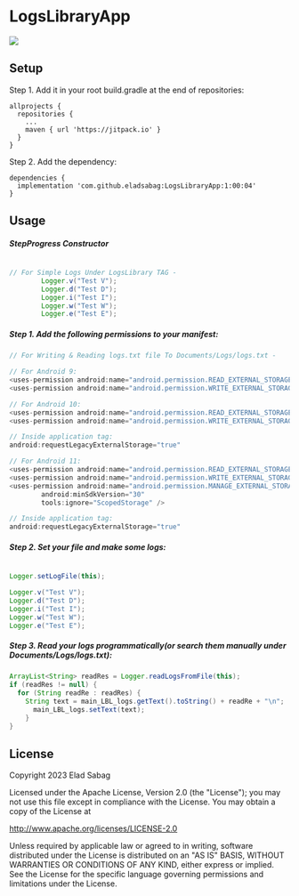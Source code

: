 # LogsLibraryApp

[![](https://jitpack.io/v/eladsabag/LogsLibraryApp.svg)](https://jitpack.io/#eladsabag/LogsLibraryApp)

## Setup
Step 1. Add it in your root build.gradle at the end of repositories:
```
allprojects {
  repositories {
    ...
    maven { url 'https://jitpack.io' }
  }
}
```

Step 2. Add the dependency:
```
dependencies {
  implementation 'com.github.eladsabag:LogsLibraryApp:1:00:04'
}
```
## Usage

##### StepProgress Constructor
```java

// For Simple Logs Under LogsLibrary TAG -
        Logger.v("Test V");
        Logger.d("Test D");
        Logger.i("Test I");
        Logger.w("Test W");
        Logger.e("Test E");

```

##### Step 1. Add the following permissions to your manifest:
```java
// For Writing & Reading logs.txt file To Documents/Logs/logs.txt -

// For Android 9:
<uses-permission android:name="android.permission.READ_EXTERNAL_STORAGE" />
<uses-permission android:name="android.permission.WRITE_EXTERNAL_STORAGE" />

// For Android 10:
<uses-permission android:name="android.permission.READ_EXTERNAL_STORAGE" />
<uses-permission android:name="android.permission.WRITE_EXTERNAL_STORAGE" />

// Inside application tag:
android:requestLegacyExternalStorage="true"

// For Android 11:
<uses-permission android:name="android.permission.READ_EXTERNAL_STORAGE" />
<uses-permission android:name="android.permission.WRITE_EXTERNAL_STORAGE" />
<uses-permission android:name="android.permission.MANAGE_EXTERNAL_STORAGE"
        android:minSdkVersion="30"
        tools:ignore="ScopedStorage" />

// Inside application tag:
android:requestLegacyExternalStorage="true"
```
##### Step 2. Set your file and make some logs:
```java

Logger.setLogFile(this);

Logger.v("Test V");
Logger.d("Test D");
Logger.i("Test I");
Logger.w("Test W");
Logger.e("Test E");
```
##### Step 3. Read your logs programmatically(or search them manually under Documents/Logs/logs.txt):
```java
ArrayList<String> readRes = Logger.readLogsFromFile(this);
if (readRes != null) {
  for (String readRe : readRes) {
    String text = main_LBL_logs.getText().toString() + readRe + "\n";
      main_LBL_logs.setText(text);
    }
}
```

## License

Copyright 2023 Elad Sabag

Licensed under the Apache License, Version 2.0 (the "License");
you may not use this file except in compliance with the License.
You may obtain a copy of the License at

   http://www.apache.org/licenses/LICENSE-2.0

Unless required by applicable law or agreed to in writing, software
distributed under the License is distributed on an "AS IS" BASIS,
WITHOUT WARRANTIES OR CONDITIONS OF ANY KIND, either express or implied.
See the License for the specific language governing permissions and
limitations under the License.
